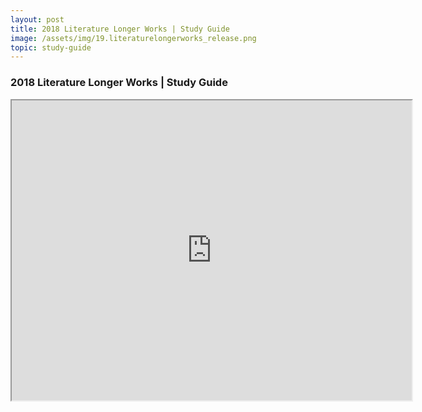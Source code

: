 ```yaml
---
layout: post
title: 2018 Literature Longer Works | Study Guide
image: /assets/img/19.literaturelongerworks_release.png
topic: study-guide
---
```


### 2018 Literature Longer Works | Study Guide

<iframe src="https://drive.google.com/file/d/1paAvYTyRyBdWGq2Uq2tzqlkh9NzZuB_4/preview" width="640" height="480"></iframe>
<br>